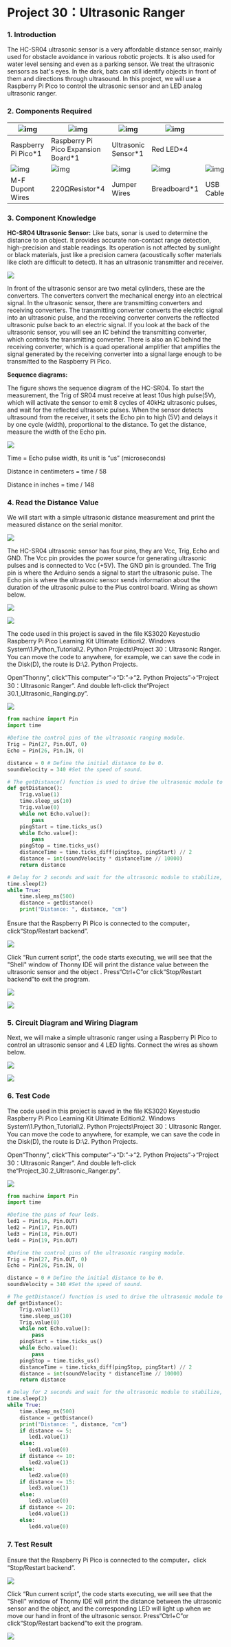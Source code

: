 # Project 30：Ultrasonic Ranger

### **1. Introduction**

The HC-SR04 ultrasonic sensor is a very affordable distance sensor, mainly used for obstacle avoidance in various robotic projects. It is also used for water level sensing and even as a parking sensor. We treat the ultrasonic sensors as bat's eyes. In the dark, bats can still identify objects in front of them and directions through ultrasound. In this project, we will use a Raspberry Pi Pico to control the ultrasonic sensor and an LED analog ultrasonic ranger.  

### **2. Components Required**

| ![img](media/wps303.png) | ![img](media/wps304.jpg)            | ![img](media/wps305.jpg) | ![img](media/wps306.jpg) |                          |
| ------------------------ | ----------------------------------- | ------------------------ | ------------------------ | ------------------------ |
| Raspberry Pi Pico*1      | Raspberry Pi Pico Expansion Board*1 | Ultrasonic Sensor*1      | Red LED*4                |                          |
| ![img](media/wps307.jpg) | ![img](media/wps308.jpg)            | ![img](media/wps309.jpg) | ![img](media/wps310.jpg) | ![img](media/wps311.jpg) |
| M-F Dupont Wires         | 220ΩResistor*4                      | Jumper Wires             | Breadboard*1             | USB Cable*1              |

### **3. Component Knowledge**

**HC-SR04 Ultrasonic Sensor:** Like bats, sonar is used to determine the distance to an object. It provides accurate non-contact range detection, high-precision and stable readings. Its operation is not affected by sunlight or black materials, just like a precision camera (acoustically softer materials like cloth are difficult to detect). It has an ultrasonic transmitter and receiver.

![](/media/e6f6037071e434febf7090b56ac35802.png)

In front of the ultrasonic sensor are two metal cylinders, these are the converters. The converters convert the mechanical energy into an electrical signal. In the ultrasonic sensor, there are transmitting converters and receiving converters. The transmitting converter converts the electric signal into an ultrasonic pulse, and the receiving converter converts the reflected ultrasonic pulse back to an electric signal. If you look at the back of the ultrasonic sensor, you will see an IC behind the transmitting converter, which controls the transmitting converter. There is also an IC behind the receiving converter, which is a quad operational amplifier that amplifies the signal generated by the receiving converter into a signal large enough to be transmitted to the
Raspberry Pi Pico.

**Sequence diagrams:**

The figure shows the sequence diagram of the HC-SR04. To start the measurement, the Trig of SR04 must receive at least 10us high pulse(5V), which will activate the sensor to emit 8 cycles of 40kHz ultrasonic pulses, and wait for the reflected ultrasonic pulses. When the sensor detects ultrasound from the receiver, it sets the Echo pin to high (5V) and delays it by one cycle (width), proportional to the distance. To get the distance, measure the width of the Echo pin.

![](/media/4114885ac4b6214953e3224d8c1d52c4.png)

Time = Echo pulse width, its unit is “us” (microseconds)

Distance in centimeters = time / 58

Distance in inches = time / 148

### **4. Read the Distance Value**

We will start with a simple ultrasonic distance measurement and print the measured distance on the serial monitor.

![](/media/db430baa07e2e4d9ac9efca1950b953a.jpeg)

The HC-SR04 ultrasonic sensor has four pins, they are Vcc, Trig, Echo and GND. The Vcc pin provides the power source for generating ultrasonic pulses and is connected to Vcc (+5V). The GND pin is grounded. The Trig pin is where the Arduino sends a signal to start the ultrasonic pulse. The Echo pin is where the ultrasonic sensor sends information about the duration of the ultrasonic pulse to the Plus control board. Wiring as shown below.

![](/media/2e5a5d288a21bc75933876f223a278e4.png)

![](/media/92213eb45109991180d9eeadbba009b1.png)

The code used in this project is saved in the file KS3020 Keyestudio Raspberry Pi Pico Learning Kit Ultimate Edition\\2. Windows System\\1.Python\_Tutorial\\2. Python Projects\\Project 30：Ultrasonic Ranger. You can move the code to anywhere, for example, we can save the code in the Disk(D), the route is D:\\2. Python Projects.

Open“Thonny”, click“This computer”→“D:”→“2. Python Projects”→“Project 30：Ultrasonic Ranger”. And double left-click the“Project 30.1\_Ultrasonic\_Ranging.py”.

![](/media/48037f18fd3e4308beebdfb30f0a698e.png)

```python
from machine import Pin
import time

#Define the control pins of the ultrasonic ranging module. 
Trig = Pin(27, Pin.OUT, 0)
Echo = Pin(26, Pin.IN, 0)

distance = 0 # Define the initial distance to be 0.
soundVelocity = 340 #Set the speed of sound.

# The getDistance() function is used to drive the ultrasonic module to measure distance, the Trig pin keeps at high level for 10us to start the ultrasonic module. Echo.value() is used to read the status of ultrasonic module’s Echo pin, and then use timestamp function of the time module to calculate the duration of Echo pin’s high level,calculate the measured distance based on time and return the value.
def getDistance():
    Trig.value(1)
    time.sleep_us(10)
    Trig.value(0)
    while not Echo.value():
        pass
    pingStart = time.ticks_us()
    while Echo.value():
        pass
    pingStop = time.ticks_us()
    distanceTime = time.ticks_diff(pingStop, pingStart) // 2
    distance = int(soundVelocity * distanceTime // 10000)
    return distance

# Delay for 2 seconds and wait for the ultrasonic module to stabilize, Print data obtained from ultrasonic module every 500 milliseconds. 
time.sleep(2)
while True:
    time.sleep_ms(500)
    distance = getDistance()
    print("Distance: ", distance, "cm")
```


Ensure that the Raspberry Pi Pico is connected to the computer，click“Stop/Restart backend”.

![](/media/feaec689d9eaa50061242ebf7b004c76.png)

Click “Run current script”, the code starts executing, we will see that the "Shell" window of Thonny IDE will print the distance value between the ultrasonic sensor and the object . Press“Ctrl+C”or click“Stop/Restart backend”to exit the program.

![](/media/1a10f586a983ac9a4cbfcba22426260e.png)

![](/media/ce873cf513307a15f9aa58078c8dd7d6.png)

### **5. Circuit Diagram and Wiring Diagram**

Next, we will make a simple ultrasonic ranger using a Raspberry Pi Pico to control an ultrasonic sensor and 4 LED lights. Connect the wires as shown below.

![](/media/fde13d356d164fa9bf4e2f01253a3523.png)

![](/media/1d9e98a0287beea858503dacd289a809.png)

### **6. Test Code**

The code used in this project is saved in the file KS3020 Keyestudio Raspberry Pi Pico Learning Kit Ultimate Edition\\2. Windows System\\1.Python\_Tutorial\\2. Python Projects\\Project 30：Ultrasonic Ranger. You can move the code to anywhere, for example, we can save the code in the Disk(D), the route is D:\\2. Python Projects.

Open“Thonny”, click“This computer”→“D:”→“2. Python Projects”→“Project 30：Ultrasonic Ranger”. And double left-click the“Project\_30.2\_Ultrasonic\_Ranger.py”.

![](/media/27cbf4cd71b6d9b6f50a07e45bd17b4a.png)

```python
from machine import Pin
import time

#Define the pins of four leds.
led1 = Pin(16, Pin.OUT)
led2 = Pin(17, Pin.OUT)
led3 = Pin(18, Pin.OUT)
led4 = Pin(19, Pin.OUT)

#Define the control pins of the ultrasonic ranging module. 
Trig = Pin(27, Pin.OUT, 0)
Echo = Pin(26, Pin.IN, 0)

distance = 0 # Define the initial distance to be 0.
soundVelocity = 340 #Set the speed of sound.

# The getDistance() function is used to drive the ultrasonic module to measure distance, the Trig pin keeps at high level for 10us to start the ultrasonic module. Echo.value() is used to read the status of ultrasonic module’s Echo pin, and then use timestamp function of the time module to calculate the duration of Echo pin’s high level,calculate the measured distance based on time and return the value.
def getDistance():
    Trig.value(1)
    time.sleep_us(10)
    Trig.value(0)
    while not Echo.value():
        pass
    pingStart = time.ticks_us()
    while Echo.value():
        pass
    pingStop = time.ticks_us()
    distanceTime = time.ticks_diff(pingStop, pingStart) // 2
    distance = int(soundVelocity * distanceTime // 10000)
    return distance

# Delay for 2 seconds and wait for the ultrasonic module to stabilize, Print data obtained from ultrasonic module every 500 milliseconds. 
time.sleep(2)
while True:
    time.sleep_ms(500)
    distance = getDistance()
    print("Distance: ", distance, "cm")
    if distance <= 5:
       led1.value(1)
    else:
       led1.value(0)
    if distance <= 10:
       led2.value(1)
    else:
       led2.value(0)
    if distance <= 15:
       led3.value(1)
    else:
       led3.value(0)
    if distance <= 20:
       led4.value(1)
    else:
       led4.value(0)
```

### **7. Test Result**

Ensure that the Raspberry Pi Pico is connected to the computer，click “Stop/Restart backend”.

![](/media/005bd195c009f3c37770253790792352.png)

Click “Run current script”, the code starts executing, we will see that the "Shell" window of Thonny IDE will print the distance
between the ultrasonic sensor and the object, and the corresponding LED will light up when we move our hand in front of the ultrasonic sensor. Press“Ctrl+C”or click“Stop/Restart backend”to exit the program.

![](/media/1b2217472e14ebacf06fbef7af122584.png)
